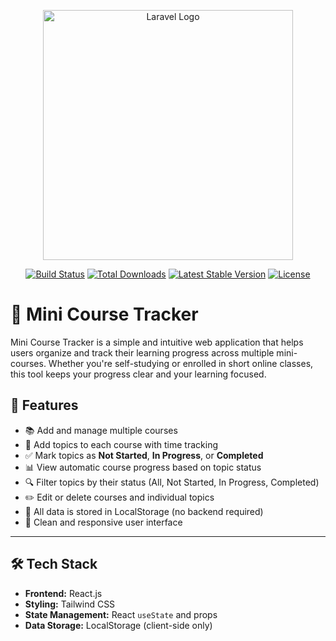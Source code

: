 <p align="center"><a href="https://laravel.com" target="_blank"><img src="https://raw.githubusercontent.com/laravel/art/master/logo-lockup/5%20SVG/2%20CMYK/1%20Full%20Color/laravel-logolockup-cmyk-red.svg" width="400" alt="Laravel Logo"></a></p>

<p align="center">
<a href="https://github.com/laravel/framework/actions"><img src="https://github.com/laravel/framework/workflows/tests/badge.svg" alt="Build Status"></a>
<a href="https://packagist.org/packages/laravel/framework"><img src="https://img.shields.io/packagist/dt/laravel/framework" alt="Total Downloads"></a>
<a href="https://packagist.org/packages/laravel/framework"><img src="https://img.shields.io/packagist/v/laravel/framework" alt="Latest Stable Version"></a>
<a href="https://packagist.org/packages/laravel/framework"><img src="https://img.shields.io/packagist/l/laravel/framework" alt="License"></a>
</p>

# 📘 Mini Course Tracker

Mini Course Tracker is a simple and intuitive web application that helps users organize and track their learning progress across multiple mini-courses. Whether you're self-studying or enrolled in short online classes, this tool keeps your progress clear and your learning focused.

## 🚀 Features

- 📚 Add and manage multiple courses
- 📝 Add topics to each course with time tracking
- ✅ Mark topics as **Not Started**, **In Progress**, or **Completed**
- 📊 View automatic course progress based on topic status
- 🔍 Filter topics by their status (All, Not Started, In Progress, Completed)
- ✏️ Edit or delete courses and individual topics
- 💾 All data is stored in LocalStorage (no backend required)
- 📱 Clean and responsive user interface

---

## 🛠️ Tech Stack

- **Frontend:** React.js
- **Styling:** Tailwind CSS
- **State Management:** React `useState` and props
- **Data Storage:** LocalStorage (client-side only)
